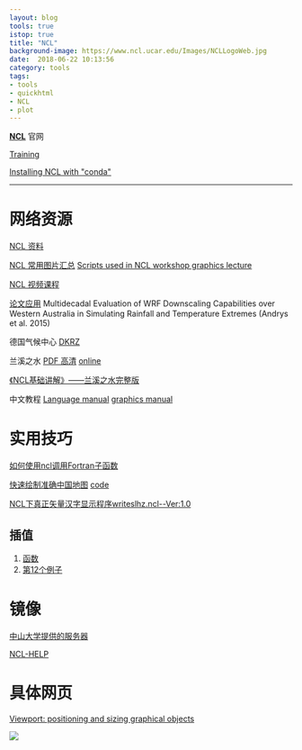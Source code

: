 ```yaml
---
layout: blog
tools: true
istop: true
title: "NCL"
background-image: https://www.ncl.ucar.edu/Images/NCLLogoWeb.jpg
date:  2018-06-22 10:13:56
category: tools
tags:
- tools
- quickhtml
- NCL
- plot
---
```



**[NCL](https://www.ncl.ucar.edu)** 官网

[Training](http://www.ncl.ucar.edu/Training/)

[Installing NCL with "conda"](http://www.ncl.ucar.edu/Download/conda.shtml)

----

# 网络资源

<a href="http://bbs.06climate.com/forum.php?mod=viewthread&tid=19795&ctid=5" title="资料不能再齐全了，NCL初学者的福音啊">NCL 资料</a>

<a href="http://bbs.06climate.com/forum.php?mod=viewthread&tid=30023&ctid=5" title="NCL常用图汇总，没有画不出来的图">NCL 常用图片汇总</a>  [Scripts used in NCL workshop graphics lecture](http://www.ncl.ucar.edu/Training/Workshops/Scripts/)

<a href="http://bbs.06climate.com/forum.php?mod=viewthread&tid=61080&extra=page%3D1" title="【视频教程】NCL-视频课程">NCL 视频课程</a> 

<a href="http://murdoch-atmos.wikidot.com/papers" title="Climate Dynamics上2015年某篇文章的全部NCL脚本">论文应用</a>
Multidecadal Evaluation of WRF Downscaling Capabilities over Western Australia in Simulating Rainfall and Temperature Extremes (Andrys et al. 2015)

德国气候中心 <a href="https://www.dkrz.de/up/services/analysis/vis/sw/ncl/ncl-examples" title="dkrz">DKRZ</a>  

兰溪之水 <a href="http://bbs.06climate.com/forum.php?mod=viewthread&page=1&tid=47957" title="pdf">PDF 高清</a> [online](https://github.com/xigrug/xigrug.github.io/blob/master/book/NCL基础讲解（兰溪之水）-PDF高清大图版.pdf) 

[《NCL基础讲解》——兰溪之水完整版](http://bbs.06climate.com/forum.php?mod=viewthread&tid=41362&ctid=1)

中文教程 <a href="https://github.com/xigrug/xigrug.github.io/tree/master/book/NCL_language_manual.pdf" title="language manual">Language manual</a>   <a href="https://github.com/xigrug/xigrug.github.io/tree/master/book/NCL_graphics_manual.pdf" title="graphics manual">graphics manual</a>


# 实用技巧

[如何使用ncl调用Fortran子函数](http://bbs.06climate.com/forum.php?mod=viewthread&tid=25184&ctid=13)

[快速绘制准确中国地图](http://bbs.06climate.com/forum.php?mod=viewthread&tid=45252&extra=&page=1) [code](https://coding.net/u/huangynj/p/NCL-Chinamap/git) 

[NCL下真正矢量汉字显示程序writeslhz.ncl--Ver:1.0](http://bbs.06climate.com/forum.php?mod=viewthread&tid=59212&extra=page%3D1)

## 插值

1. [函数](http://www.ncl.ucar.edu/Document/Functions/interp.shtml)
2. [第12个例子](http://www.ncl.ucar.edu/Applications/mask.shtml)

# 镜像

[中山大学提供的服务器](http://met.sysu.edu.cn/GloCli/Team/ncl-mirror)

[NCL-HELP](https://github.com/tfoterye/NCL_help)

# 具体网页

[Viewport: positioning and sizing graphical objects](http://ncl.ucar.edu/Applications/viewport.shtml)

![](http://ncl.ucar.edu/Applications/Images/viewport_2_2_lg.png)
